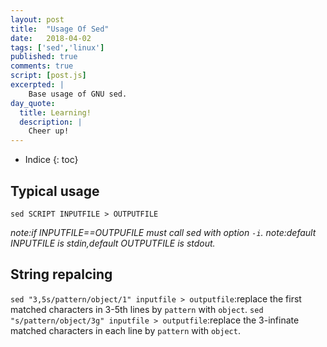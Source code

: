 ```yaml
---
layout: post
title:  "Usage Of Sed"
date:   2018-04-02
tags: ['sed','linux']
published: true
comments: true
script: [post.js]
excerpted: |
    Base usage of GNU sed.
day_quote:
  title: Learning!
  description: |
    Cheer up!
---
```


* Indice
{: toc}

## Typical usage

  `sed SCRIPT INPUTFILE > OUTPUTFILE`

*note:if INPUTFILE==OUTPUFILE must call sed with option `-i`.*
*note:default INPUTFILE is stdin,default OUTPUTFILE is stdout.*

## String repalcing

  `sed "3,5s/pattern/object/1" inputfile > outputfile`:replace the first matched characters in 3-5th lines by `pattern` with `object`.
  `sed "s/pattern/object/3g" inputfile > outputfile`:replace the 3-infinate matched characters in each line by `pattern` with `object`.



